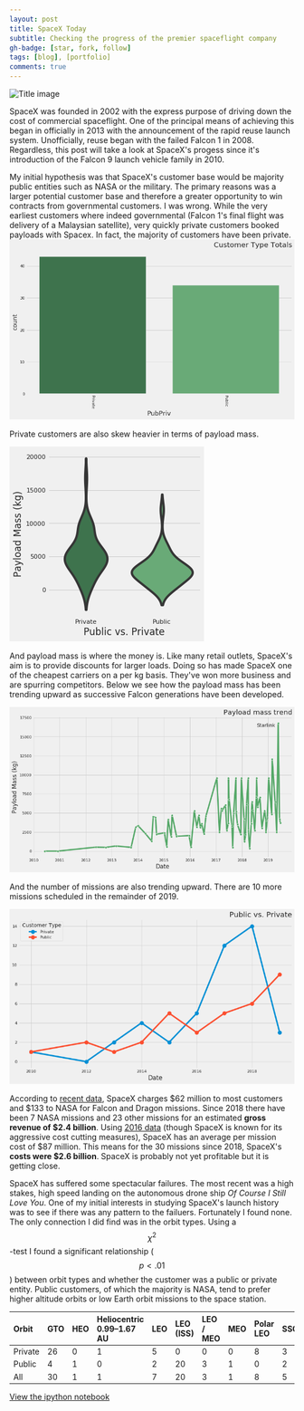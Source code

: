```yaml
---
layout: post
title: SpaceX Today
subtitle: Checking the progress of the premier spaceflight company
gh-badge: [star, fork, follow]
tags: [blog], [portfolio]
comments: true
---
```

![Title image](https://www.nasaspaceflight.com/wp-content/uploads/2018/11/2018-11-15-23_29_22-Window-1170x854.jpg)

SpaceX was founded in 2002 with the express purpose of driving down the cost of commercial spaceflight. One of the principal means of achieving this began in officially in 2013 with the announcement of the rapid reuse launch system. Unofficially, reuse began with the failed Falcon 1 in 2008. Regardless, this post will take a look at SpaceX's progess since it's introduction of the Falcon 9 launch vehicle family in 2010.

My initial hypothesis was that SpaceX's customer base would be majority public entities such as NASA or the military. The primary reasons was a larger potential customer base and therefore a greater opportunity to win contracts from governmental customers. I was wrong. While the very earliest customers where indeed governmental (Falcon 1's final flight was delivery of a Malaysian satellite), very quickly private customers booked payloads with Spacex. In fact, the majority of customers have been private. 
![Who are the customers?](../img/customertypes.png)

Private customers are also skew heavier in terms of payload mass.

![Payload Violin](../img/payloadmassviolin.png)

And payload mass is where the money is. Like many retail outlets, SpaceX's aim is to provide discounts for larger loads. Doing so has made SpaceX one of the cheapest carriers on a per kg basis. They've won more business and are spurring competitors. Below we see how the payload mass has been trending upward as successive Falcon generations have been developed.

![Payload Trend](../img/payloadtrend.png)

And the number of missions are also trending upward. There are 10 more missions scheduled in the remainder of 2019.

![Customers by Year](../img/customertypebyyear.png)

According to [recent data](https://www.reddit.com/r/spacex/comments/7lp52o/a_thorough_examination_of_the_economics_of_falcon/), SpaceX charges $62 million to most customers and $133 to NASA for Falcon and Dragon missions. Since 2018 there have been 7 NASA missions and 23 other missions for an estimated **gross revenue of $2.4 billion**. Using [2016 data](https://docs.google.com/spreadsheets/d/1vR0YKQHsOQoCD6iWYGrrQT_Wth75UEqeENHPPosaWck/edit?usp=sharing) (though SpaceX is known for its aggressive cost cutting measures), SpaceX has an average per mission cost of $87 million. This means for the 30 missions since 2018, SpaceX's **costs were $2.6 billion**. SpaceX is probably not yet profitable but it is getting close.

SpaceX has suffered some spectacular failures. The most recent was a high stakes, high speed landing on the autonomous drone ship _Of Course I Still Love You_. One of my initial interests in studying SpaceX's launch history was to see if there was any pattern to the failuers. Fortunately I found none. The only connection I did find was in the orbit types. Using a $${\chi}^2$$-test I found a significant relationship (<span>$$ p < .01 $$</span>) between orbit types and whether the customer was a public or private entity. Public customers, of which the majority is NASA, tend to prefer higher altitude orbits or low Earth orbit missions to the space station.

|Orbit	|GTO	|HEO|	Heliocentric 0.99–1.67 AU |	LEO|	LEO (ISS)|	LEO / MEO|	MEO|	Polar LEO|	SSO|	Sun–Earth L1|	All|
|:------ |:--- | :--- | :--- | :--- | :--- | :--- | :--- | :--- | :--- | :--- | :--- |
|Private	|26|	0|	1|	5|	0|	0|	0|	8|	3|	0|	43|
|Public|	4|	1|	0|	2|	20|	3|	1|	0|	2|	1|	34|
|All|	30|	1|	1|	7|	20|	3|	1|	8|	5|	1|	77|

[View the ipython notebook](https://github.com/1aaronscott/1aaronscott.github.io/blob/master/SpaceX_Project.ipynb)

